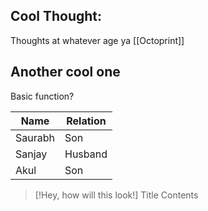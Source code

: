 ## Cool Thought:
Thoughts at whatever age ya [[Octoprint]]

## Another cool one 
Basic function?

| Name    | Relation |
| ------- | -------- |
| Saurabh | Son      |
| Sanjay  | Husband  |
| Akul    | Son      | 



> [!Hey, how will this look!] Title
> Contents
